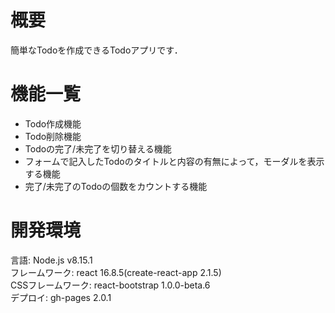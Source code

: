 # 概要
簡単なTodoを作成できるTodoアプリです．

# 機能一覧
* Todo作成機能<br>
* Todo削除機能<br>
* Todoの完了/未完了を切り替える機能<br>
* フォームで記入したTodoのタイトルと内容の有無によって，モーダルを表示する機能<br>
* 完了/未完了のTodoの個数をカウントする機能

# 開発環境
言語: Node.js v8.15.1<br>
フレームワーク: react 16.8.5(create-react-app 2.1.5)<br>
CSSフレームワーク: react-bootstrap 1.0.0-beta.6<br>
デプロイ: gh-pages 2.0.1